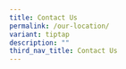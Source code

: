 ```yaml
---
title: Contact Us
permalink: /our-location/
variant: tiptap
description: ""
third_nav_title: Contact Us
---
```

